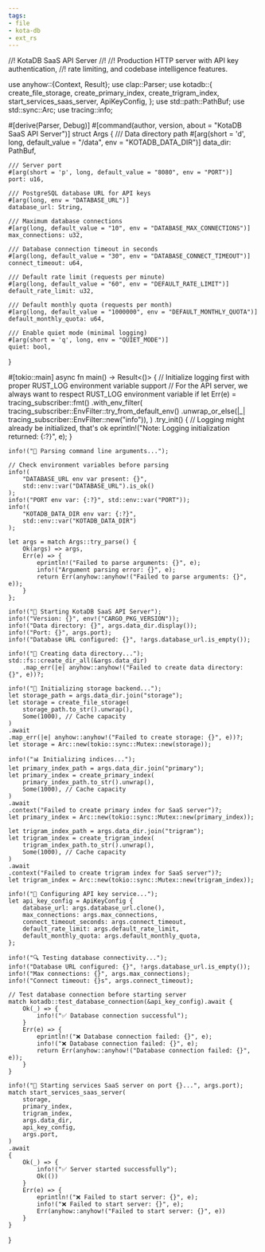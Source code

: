 ```yaml
---
tags:
- file
- kota-db
- ext_rs
---
```

//! KotaDB SaaS API Server
//!
//! Production HTTP server with API key authentication,
//! rate limiting, and codebase intelligence features.

use anyhow::{Context, Result};
use clap::Parser;
use kotadb::{
    create_file_storage, create_primary_index, create_trigram_index, start_services_saas_server,
    ApiKeyConfig,
};
use std::path::PathBuf;
use std::sync::Arc;
use tracing::info;

#[derive(Parser, Debug)]
#[command(author, version, about = "KotaDB SaaS API Server")]
struct Args {
    /// Data directory path
    #[arg(short = 'd', long, default_value = "/data", env = "KOTADB_DATA_DIR")]
    data_dir: PathBuf,

    /// Server port
    #[arg(short = 'p', long, default_value = "8080", env = "PORT")]
    port: u16,

    /// PostgreSQL database URL for API keys
    #[arg(long, env = "DATABASE_URL")]
    database_url: String,

    /// Maximum database connections
    #[arg(long, default_value = "10", env = "DATABASE_MAX_CONNECTIONS")]
    max_connections: u32,

    /// Database connection timeout in seconds
    #[arg(long, default_value = "30", env = "DATABASE_CONNECT_TIMEOUT")]
    connect_timeout: u64,

    /// Default rate limit (requests per minute)
    #[arg(long, default_value = "60", env = "DEFAULT_RATE_LIMIT")]
    default_rate_limit: u32,

    /// Default monthly quota (requests per month)
    #[arg(long, default_value = "1000000", env = "DEFAULT_MONTHLY_QUOTA")]
    default_monthly_quota: u64,

    /// Enable quiet mode (minimal logging)
    #[arg(short = 'q', long, env = "QUIET_MODE")]
    quiet: bool,
}

#[tokio::main]
async fn main() -> Result<()> {
    // Initialize logging first with proper RUST_LOG environment variable support
    // For the API server, we always want to respect RUST_LOG environment variable
    if let Err(e) = tracing_subscriber::fmt()
        .with_env_filter(
            tracing_subscriber::EnvFilter::try_from_default_env()
                .unwrap_or_else(|_| tracing_subscriber::EnvFilter::new("info")),
        )
        .try_init()
    {
        // Logging might already be initialized, that's ok
        eprintln!("Note: Logging initialization returned: {:?}", e);
    }

    info!("🔧 Parsing command line arguments...");

    // Check environment variables before parsing
    info!(
        "DATABASE_URL env var present: {}",
        std::env::var("DATABASE_URL").is_ok()
    );
    info!("PORT env var: {:?}", std::env::var("PORT"));
    info!(
        "KOTADB_DATA_DIR env var: {:?}",
        std::env::var("KOTADB_DATA_DIR")
    );

    let args = match Args::try_parse() {
        Ok(args) => args,
        Err(e) => {
            eprintln!("Failed to parse arguments: {}", e);
            info!("Argument parsing error: {}", e);
            return Err(anyhow::anyhow!("Failed to parse arguments: {}", e));
        }
    };

    info!("🚀 Starting KotaDB SaaS API Server");
    info!("Version: {}", env!("CARGO_PKG_VERSION"));
    info!("Data directory: {}", args.data_dir.display());
    info!("Port: {}", args.port);
    info!("Database URL configured: {}", !args.database_url.is_empty());

    info!("📁 Creating data directory...");
    std::fs::create_dir_all(&args.data_dir)
        .map_err(|e| anyhow::anyhow!("Failed to create data directory: {}", e))?;

    info!("💾 Initializing storage backend...");
    let storage_path = args.data_dir.join("storage");
    let storage = create_file_storage(
        storage_path.to_str().unwrap(),
        Some(1000), // Cache capacity
    )
    .await
    .map_err(|e| anyhow::anyhow!("Failed to create storage: {}", e))?;
    let storage = Arc::new(tokio::sync::Mutex::new(storage));

    info!("📊 Initializing indices...");
    let primary_index_path = args.data_dir.join("primary");
    let primary_index = create_primary_index(
        primary_index_path.to_str().unwrap(),
        Some(1000), // Cache capacity
    )
    .await
    .context("Failed to create primary index for SaaS server")?;
    let primary_index = Arc::new(tokio::sync::Mutex::new(primary_index));

    let trigram_index_path = args.data_dir.join("trigram");
    let trigram_index = create_trigram_index(
        trigram_index_path.to_str().unwrap(),
        Some(1000), // Cache capacity
    )
    .await
    .context("Failed to create trigram index for SaaS server")?;
    let trigram_index = Arc::new(tokio::sync::Mutex::new(trigram_index));

    info!("🔑 Configuring API key service...");
    let api_key_config = ApiKeyConfig {
        database_url: args.database_url.clone(),
        max_connections: args.max_connections,
        connect_timeout_seconds: args.connect_timeout,
        default_rate_limit: args.default_rate_limit,
        default_monthly_quota: args.default_monthly_quota,
    };

    info!("🔍 Testing database connectivity...");
    info!("Database URL configured: {}", !args.database_url.is_empty());
    info!("Max connections: {}", args.max_connections);
    info!("Connect timeout: {}s", args.connect_timeout);

    // Test database connection before starting server
    match kotadb::test_database_connection(&api_key_config).await {
        Ok(_) => {
            info!("✅ Database connection successful");
        }
        Err(e) => {
            eprintln!("❌ Database connection failed: {}", e);
            info!("❌ Database connection failed: {}", e);
            return Err(anyhow::anyhow!("Database connection failed: {}", e));
        }
    }

    info!("🚀 Starting services SaaS server on port {}...", args.port);
    match start_services_saas_server(
        storage,
        primary_index,
        trigram_index,
        args.data_dir,
        api_key_config,
        args.port,
    )
    .await
    {
        Ok(_) => {
            info!("✅ Server started successfully");
            Ok(())
        }
        Err(e) => {
            eprintln!("❌ Failed to start server: {}", e);
            info!("❌ Failed to start server: {}", e);
            Err(anyhow::anyhow!("Failed to start server: {}", e))
        }
    }
}
